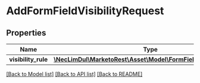 # AddFormFieldVisibilityRequest

## Properties

Name | Type | Description | Notes
------------ | ------------- | ------------- | -------------
**visibility_rule** | [**\NecLimDul\MarketoRest\Asset\Model\FormFieldVisibilityRequest**](FormFieldVisibilityRequest.md) |  | [optional] 

[[Back to Model list]](../README.md#documentation-for-models) [[Back to API list]](../README.md#documentation-for-api-endpoints) [[Back to README]](../README.md)
